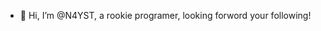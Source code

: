 - 👋 Hi, I’m @N4YST, a rookie programer, looking forword your following!

<!---
N4YST/N4YST is a ✨ special ✨ repository because its `README.md` (this file) appears on your GitHub profile.
You can click the Preview link to take a look at your changes.
--->
